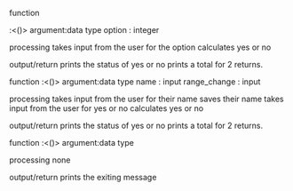 function <main>:<()>
argument:data type
option : integer

processing
takes input from the user for the option
calculates yes or no

output/return
prints the status of yes or no
prints a total for 2
returns.



function <newgame>:<()>
argument:data type
name : input
range_change : input

processing
takes input from the user for their name
saves their name
takes input from the user for yes or no
calculates yes or no



output/return
prints the status of yes or no
prints a total for 2
returns.






function <exit>:<()>
argument:data type


processing
none



output/return
prints the exiting message
